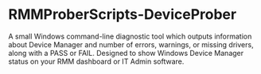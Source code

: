 # RMMProberScripts-DeviceProber
A small Windows command-line diagnostic tool which outputs information about Device Manager and number of errors, warnings, or missing drivers, along with a PASS or FAIL. Designed to show Windows Device Manager status on your RMM dashboard or IT Admin software.
